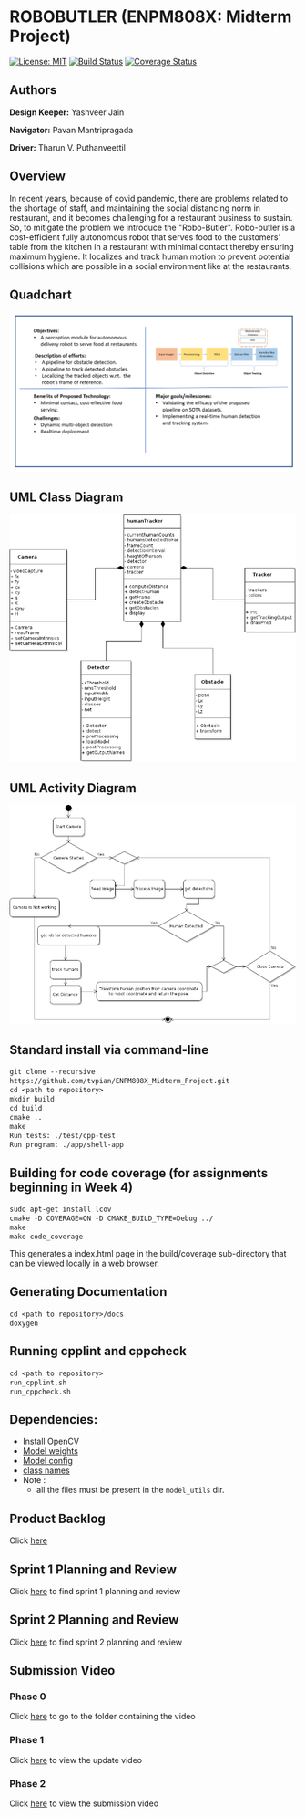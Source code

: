 # ROBOBUTLER (ENPM808X: Midterm Project)

<!-- [![Build Status](https://github.com/tvpian/ENPM808X_Midterm_Project/workflows/Github-CI/badge.svg)](https://github.com/tvpian/ENPM808X_Midterm_Project/actions) -->
<!-- ![Build Status](https://github.com/tvpian/ENPM808X_Midterm_Project/actions/workflows/c-cpp.yml/badge.svg?event=push) -->
[![License: MIT](https://img.shields.io/badge/License-MIT-green.svg)](https://opensource.org/licenses/MIT)
[![Build Status](https://github.com/tvpian/ENPM808X_Midterm_Project/actions/workflows/c-cpp.yml/badge.svg)](https://github.com/tvpian/ENPM808X_Midterm_Project/actions/workflows/c-cpp.yml)
[![Coverage Status](https://coveralls.io/repos/github/tvpian/ENPM808X_Midterm_Project/badge.svg)](https://coveralls.io/github/tvpian/ENPM808X_Midterm_Project)

## Authors

**Design Keeper:** Yashveer Jain 

**Navigator:** Pavan Mantripragada 

**Driver:** Tharun V. Puthanveettil

## Overview
In recent years, because of covid pandemic, there are problems related to  the shortage of staff, and maintaining the social distancing norm in restaurant, and it becomes challenging for a restaurant business to sustain. So, to mitigate the problem we introduce the "Robo-Butler". Robo-butler is a cost-efficient fully autonomous robot that serves food to the customers' table from the kitchen in a restaurant with minimal contact thereby ensuring maximum hygiene. It localizes and track human motion to prevent potential collisions which are possible in a social environment like at the restaurants.

## Quadchart 

![](Quadchart/Quadchart.png)


## UML Class Diagram 

![](UML/revise_2/ClassDiagram.png)

## UML Activity Diagram 

![](UML/revise_2/activityDiagram.png)

## Standard install via command-line
```
git clone --recursive https://github.com/tvpian/ENPM808X_Midterm_Project.git
cd <path to repository>
mkdir build
cd build
cmake ..
make
Run tests: ./test/cpp-test
Run program: ./app/shell-app
```

## Building for code coverage (for assignments beginning in Week 4)
```
sudo apt-get install lcov
cmake -D COVERAGE=ON -D CMAKE_BUILD_TYPE=Debug ../
make
make code_coverage
```
This generates a index.html page in the build/coverage sub-directory that can be viewed locally in a web browser.

## Generating Documentation
```
cd <path to repository>/docs
doxygen
```
## Running cpplint and cppcheck
```
cd <path to repository>
run_cpplint.sh
run_cppcheck.sh
```

## Dependencies:
* Install OpenCV
* [Model weights](https://st1.zoom.us/web_client/8csbj6s/html/externalLinkPage.html?ref=https://drive.google.com/file/d/10LKegakpldy-KNNN1zl_M3s7F14WGNPB/view?usp=share_link)
* [Model config](https://st1.zoom.us/web_client/8csbj6s/html/externalLinkPage.html?ref=https://drive.google.com/file/d/1jXfmzGIRXfWdBBpmB_3xWiswqf6ikvaX/view?usp=sharing)
* [class names](https://st1.zoom.us/web_client/8csbj6s/html/externalLinkPage.html?ref=https://drive.google.com/file/d/1xfHsqlJLQrt4Lozf6Ggnio5qj4Hl9XN9/view?usp=sharing)
* Note : 
    - all the files must be present in the `model_utils` dir.


## Product Backlog
Click [here](https://docs.google.com/spreadsheets/d/153fBiMFGLif_XUhouHLDlejJ7nZ2Hm-PPDNQ9VNdo48/edit?usp=sharing)

## Sprint 1 Planning and Review
Click [here](https://drive.google.com/drive/folders/1odQl_gm7s2Q0kgg9PrKhJjkwfva-8mNq?usp=sharing) to find sprint 1 planning and review

## Sprint 2 Planning and Review
Click [here](https://drive.google.com/drive/folders/1GB3ihzXtfeo95vwSo6-8V6kUSB9s3I92?usp=sharing) to find sprint 2 planning and review

## Submission Video

### Phase 0
Click [here](https://drive.google.com/drive/folders/1OGrv_k7kIViHYJe9wSSLsaUbflmXJ6Xp?usp=sharing) to go to the folder containing the video

### Phase 1
Click [here](https://drive.google.com/file/d/1J_7hdJ3Lzeyr3CzfL9PiiMlyiiKA-co0/view?usp=sharing) to view the update video

### Phase 2
Click [here](https://drive.google.com/drive/folders/1lvscV5N_c1DWpnAtPZIAcLvEZgbgcCXA?usp=sharing) to view the submission video